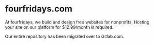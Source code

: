 # fourfridays.com
At fourfridays, we build and design free websites for nonprofits. Hosting your site on our platform for $12.99/month is required.

Our entire repository has been migrated over to Gitlab.com.
